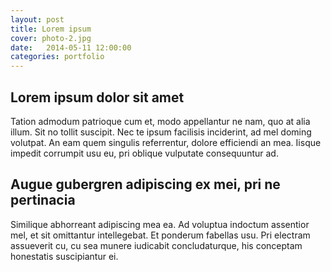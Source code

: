 ```yaml
---
layout: post
title: Lorem ipsum
cover: photo-2.jpg
date:   2014-05-11 12:00:00
categories: portfolio
---
```


## Lorem ipsum dolor sit amet

Tation admodum patrioque cum et, modo appellantur ne nam, quo at alia illum. Sit no tollit suscipit. Nec te ipsum facilisis inciderint, ad mel doming volutpat. An eam quem singulis referrentur, dolore efficiendi an mea. Iisque impedit corrumpit usu eu, pri oblique vulputate consequuntur ad.

## Augue gubergren adipiscing ex mei, pri ne pertinacia

Similique abhorreant adipiscing mea ea. Ad voluptua indoctum assentior mel, et sit omittantur intellegebat. Et ponderum fabellas usu. Pri electram assueverit cu, cu sea munere iudicabit concludaturque, his conceptam honestatis suscipiantur ei.

